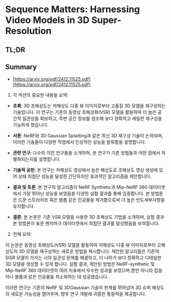 # Sequence Matters: Harnessing Video Models in 3D Super-Resolution
## TL;DR
## Summary
- [https://arxiv.org/pdf/2412.11525.pdf](https://arxiv.org/pdf/2412.11525.pdf)

1. 각 섹션의 중요한 내용을 요약:

- **초록**: 3D 초해상도는 저해상도 다중 뷰 이미지로부터 고품질 3D 모델을 재구성하는 기술입니다. 이 연구는 기존의 동영상 초해상화(VSR) 모델을 활용하여 더 높은 공간적 일관성을 확보하고, 주변 공간 정보를 참조해 보다 정확하고 세밀한 재구성을 가능하게 했습니다.

- **서론**: NeRF와 3D Gaussian Splatting과 같은 최신 3D 재구성 기술이 논의되며, 이러한 기술들이 다양한 작업에서 인상적인 성능을 발휘함을 설명합니다.

- **관련 연구**: 다수의 이전 연구들을 소개하며, 본 연구가 기존 방법들과 어떤 점에서 차별화되는지를 설명합니다.

- **기술적 공헌**: 본 연구는 저해상도 영상에서 높은 해상도로 초해상도 영상 생성에 있어 상태 최첨단 성능을 달성한 간단하지만 효과적인 알고리즘을 제안합니다.

- **결과 및 토론**: 본 연구의 알고리즘이 NeRF Synthetic과 Mip-NeRF 360 데이터셋에서 가장 뛰어난 성능을 보였음을 다양한 실험 결과를 통해 입증합니다. 본 방법론은 드문 스트라이프 혹은 블롭 같은 인공물을 제거함으로써 더 높은 빈도세부사항을 유지합니다.

- **결론**: 본 논문은 기존 VSR 모델을 사용한 3D 초해상도 기법을 소개하며, 실험 결과 본 방법론이 표준 벤치마크 데이터셋에서 최첨단 결과를 달성했음을 보여줍니다.

2. 전체 요약:

이 논문은 동영상 초해상도(VSR) 모델을 활용하여 저해상도 다중 뷰 이미지로부터 고해상도의 3D 모델을 재구성하는 새로운 방법을 제시합니다. 제안된 알고리즘은 기존의 SISR 모델이 가지는 시야 일관성 문제를 해결하고, 더 나아가 보다 정확하고 디테일한 3D 모델을 생성할 수 있게 합니다. 실험 결과, 제안된 방법은 NeRF-synthetic 및 Mip-NeRF 360 데이터셋의 여러 지표에서 우수한 성과를 보였으며,뿐만 아니라 잡음이나 블롭과 같은 인공물을 최소화하는 데 성공했습니다. 

이러한 연구는 기존의 NeRF 및 3DGaussian 기술의 한계를 뛰어넘어 3D 슈퍼 해상도의 새로운 가능성을 열어주며, 향후 연구 개발에 귀중한 통찰력을 제공합니다.